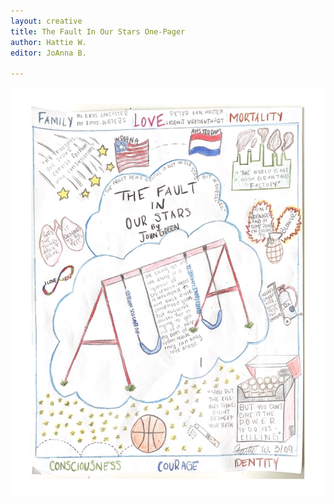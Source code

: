 ```yaml
---
layout: creative
title: The Fault In Our Stars One-Pager
author: Hattie W.
editor: JoAnna B.

---
```

![](/uploads/creative-one-pager-by-hattie-w-1.png)